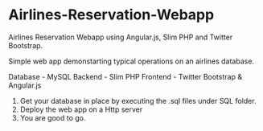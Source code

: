 # Airlines-Reservation-Webapp

Airlines Reservation Webapp using Angular.js, Slim PHP and Twitter Bootstrap.

Simple web app demonstarting typical operations on an airlines database. 

Database - MySQL
Backend - Slim PHP
Frontend - Twitter Bootstrap & Angular.js

1. Get your database in place by executing the .sql files under SQL folder.
2. Deploy the web app on a Http server
3. You are good to go.

